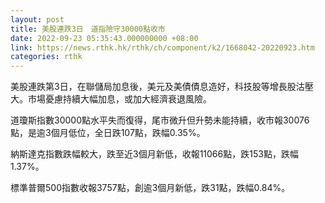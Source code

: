 ```yaml
---
layout: post
title: 美股連跌3日　道指險守30000點收市
date: 2022-09-23 05:35:43.000000000 +08:00
link: https://news.rthk.hk/rthk/ch/component/k2/1668042-20220923.htm
categories: rthk
---
```


美股連跌第3日，在聯儲局加息後，美元及美債債息造好，科技股等增長股沽壓大。市場憂慮持續大幅加息，或加大經濟衰退風險。

道瓊斯指數30000點水平失而復得，尾市微升但升勢未能持續，收市報30076點，是逾3個月低位，全日跌107點，跌幅0.35%。

納斯達克指數跌幅較大，跌至近3個月新低，收報11066點，跌153點，跌幅1.37%。

標準普爾500指數收報3757點，創逾3個月新低，跌31點，跌幅0.84%。
